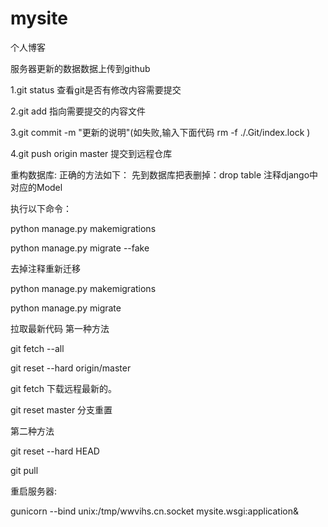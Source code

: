 # mysite
个人博客

服务器更新的数据数据上传到github

1.git status 查看git是否有修改内容需要提交

2.git add 指向需要提交的内容文件

3.git commit -m "更新的说明"(如失败,输入下面代码 rm -f ./.Git/index.lock )

4.git push origin master 提交到远程仓库

重构数据库:
正确的方法如下：
先到数据库把表删掉：drop table
注释django中对应的Model

执行以下命令：

python manage.py makemigrations

python manage.py migrate --fake

去掉注释重新迁移

python manage.py makemigrations

python manage.py migrate


拉取最新代码
第一种方法

   git fetch --all

   git reset --hard origin/master

   git fetch  下载远程最新的。

   git reset master  分支重置

第二种方法

   git reset --hard HEAD

   git pull

重启服务器:

gunicorn --bind unix:/tmp/wwvihs.cn.socket mysite.wsgi:application&

